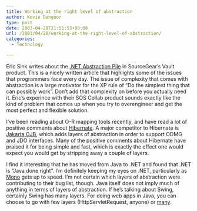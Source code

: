 ```yaml
---
title: Working at the right level of abstraction
author: Kevin Dangoor
type: post
date: 2003-04-28T21:51:53+00:00
url: /2003/04/28/working-at-the-right-level-of-abstraction/
categories:
  - Technology

---
```

Eric Sink writes about the [.NET Abstraction Pile][1] in SourceGear&#8217;s Vault product. This is a nicely written article that highlights some of the issues that programmers face every day. The issue of complexity that comes with abstraction is a large motivator for the XP rule of &#8220;Do the simplest thing that can possibly work&#8221;. Don&#8217;t add that complexity on before you actually need it. Eric&#8217;s experince with their SOS Collab product sounds exactly like the kind of problem that comes up when you try to overengineer and get the most perfect and flexible solution.

I&#8217;ve been reading about O-R mapping tools recently, and have read a lot of positive comments about [Hibernate][2]. A major competitor to Hibernate is [Jakarta OJB][3], which adds layers of abstraction in order to support ODMG and JDO interfaces. Many of the positive comments about Hibernate have praised it for being simple and fast, which is exactly the effect one would expect you would get by stripping away a couple of layers.

I find it interesting that he has moved from Java to .NET and found that .NET is &#8220;Java done right&#8221;. I&#8217;m definitely keeping my eyes on .NET, particularly as [Mono][4] gets up to speed. I&#8217;m not certain which layers of abstraction were contributing to their bug list, though. Java itself does not imply much of anything in terms of layers of abstraction. If he&#8217;s talking about Swing, certainly Swing has many layers. For doing web apps in Java, you can choose to go with few layers (HttpServletRequest, anyone) or [many][5].

 [1]: http://biztech.ericsink.com/Abstraction_Pile.html "Eric.Weblog()"
 [2]: http://hibernate.sourceforge.net
 [3]: http://db.apache.org/ojb
 [4]: http://www.go-mono.com
 [5]: http://jakarta.apache.org/struts